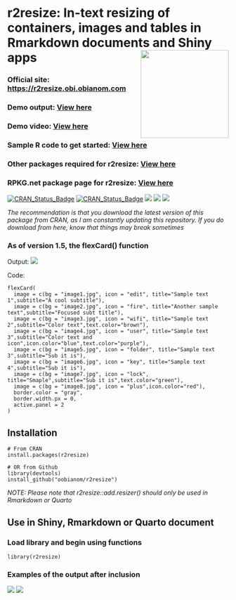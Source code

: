# r2resize: In-text resizing of containers, images and tables in Rmarkdown documents and Shiny apps <img src="https://r2resize.obi.obianom.com/r2resize_logo.png" width="200" align="right"/>

### Official site: https://r2resize.obi.obianom.com

### Demo output: [View here](https://rstudio-pubs-static.s3.amazonaws.com/977399_37ed43a251fe493d87efe81c452b7f7d.html)

### Demo video: [View here](https://r2resize.obi.obianom.com/r2resize-package.gif)

### Sample R code to get started: [View here](https://github.com/oobianom/r2resize/blob/main/inst/examples/sample1.Rmd)

### Other packages required for r2resize: [View here](https://depends.rpkg.net/package/r2resize)

### RPKG.net package page for r2resize: [View here](https://rpkg.net/package/r2resize)

[![CRAN\_Status\_Badge](https://img.shields.io/badge/rPkgNet-published-orange)](https://rnetwork.obi.obianom.com/package/r2resize) [![CRAN\_Status\_Badge](https://www.r-pkg.org/badges/version/r2resize)](https://cran.r-project.org/package=r2resize) [![](https://cranlogs.r-pkg.org/badges/r2resize)](https://cran.r-project.org/package=r2resize)
[![](https://cranlogs.r-pkg.org/badges/last-week/r2resize)](https://cran.r-project.org/package=r2resize)
[![](https://cranlogs.r-pkg.org/badges/grand-total/r2resize)](https://cran.r-project.org/package=r2resize)

_The recommendation is that you download the latest version of this package from CRAN, as I am constantly updating this repository. If you do download from here, know that things may break sometimes_

### As of version 1.5, the flexCard() function

Output:
![](https://r2resize.obi.obianom.com/m/r2resize_flexcard_2.gif)

Code:
```
flexCard(
  image = c(bg = "image1.jpg", icon = "edit", title="Sample text 1",subtitle="A cool subtitle"),
  image = c(bg = "image2.jpg", icon = "fire", title="Another sample text",subtitle="Focused subt title"),
  image = c(bg = "image3.jpg", icon = "wifi", title="Sample text 2",subtitle="Color text",text.color="brown"),
  image = c(bg = "image4.jpg", icon = "user", title="Sample text 3",subtitle="Color text and icon",icon.color="blue",text.color="purple"),
  image = c(bg = "image5.jpg", icon = "folder", title="Sample text 3",subtitle="Sub it is"),
  image = c(bg = "image6.jpg", icon = "key", title="Sample text 4",subtitle="Sub it is"),
  image = c(bg = "image7.jpg", icon = "lock", title="Smaple",subtitle="Sub it is",text.color="green"),
  image = c(bg = "image8.jpg", icon = "plus",icon.color="red"),
  border.color = "gray",
  border.width.px = 0,
  active.panel = 2
)
```

## Installation 

```{r}
# From CRAN
install.packages(r2resize)

# OR from Github
library(devtools)
install_github("oobianom/r2resize")
```

_NOTE: Please note that r2resize::add.resizer() should only be used in Rmarkdown or Quarto_

## Use in Shiny, Rmarkdown or Quarto document

### Load library and begin using functions

```{r}
library(r2resize)
```





### Examples of the output after inclusion

![](https://obianom.com/r2resize_card3.png)
![](https://obianom.com/r2resize_card4.png)
